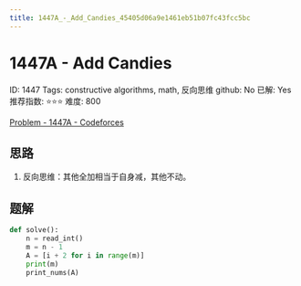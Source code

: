 ```yaml
---
title: 1447A_-_Add_Candies_45405d06a9e1461eb51b07fc43fcc5bc
---
```


# 1447A - Add Candies

ID: 1447
Tags: constructive algorithms, math, 反向思维
github: No
已解: Yes
推荐指数: ⭐⭐⭐
难度: 800

[Problem - 1447A - Codeforces](https://codeforces.com/problemset/problem/1447/A)

## 思路

1. 反向思维：其他全加相当于自身减，其他不动。

## 题解

```python
def solve():
    n = read_int()
    m = n - 1
    A = [i + 2 for i in range(m)]
    print(m)
    print_nums(A)
```